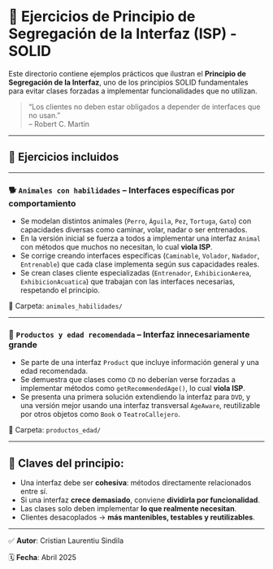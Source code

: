 # 🔄 Ejercicios de Principio de Segregación de la Interfaz (ISP) - SOLID

Este directorio contiene ejemplos prácticos que ilustran el **Principio de Segregación de la Interfaz**, uno de los principios SOLID fundamentales para evitar clases forzadas a implementar funcionalidades que no utilizan.

> “Los clientes no deben estar obligados a depender de interfaces que no usan.”  
> – Robert C. Martin

---

## 🧪 Ejercicios incluidos

---

### 🐕 `Animales con habilidades` – Interfaces específicas por comportamiento
- Se modelan distintos animales (`Perro`, `Águila`, `Pez`, `Tortuga`, `Gato`) con capacidades diversas como caminar, volar, nadar o ser entrenados.
- En la versión inicial se fuerza a todos a implementar una interfaz `Animal` con métodos que muchos no necesitan, lo cual **viola ISP**.
- Se corrige creando interfaces específicas (`Caminable`, `Volador`, `Nadador`, `Entrenable`) que cada clase implementa según sus capacidades reales.
- Se crean clases cliente especializadas (`Entrenador`, `ExhibicionAerea`, `ExhibicionAcuatica`) que trabajan con las interfaces necesarias, respetando el principio.

📁 Carpeta: `animales_habilidades/`

---

### 🚫 `Productos y edad recomendada` – Interfaz innecesariamente grande
- Se parte de una interfaz `Product` que incluye información general y una edad recomendada.
- Se demuestra que clases como `CD` no deberían verse forzadas a implementar métodos como `getRecommendedAge()`, lo cual **viola ISP**.
- Se presenta una primera solución extendiendo la interfaz para `DVD`, y una versión mejor usando una interfaz transversal `AgeAware`, reutilizable por otros objetos como `Book` o `TeatroCallejero`.

📁 Carpeta: `productos_edad/`

---

## 🧠 Claves del principio:

- Una interfaz debe ser **cohesiva**: métodos directamente relacionados entre sí.
- Si una interfaz **crece demasiado**, conviene **dividirla por funcionalidad**.
- Las clases solo deben implementar **lo que realmente necesitan**.
- Clientes desacoplados → **más mantenibles, testables y reutilizables**.

---

✅ **Autor**: Cristian Laurentiu Sindila

🗓 **Fecha**: Abril 2025
